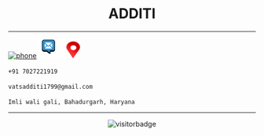 <h1 align="center">ADDITI </h1>

------------
<a href="https://wa.me/+7027221919?text=Hello+additi%2C"><img src="https://github.com/additivats01/tasks/blob/master/Images/whatsapp.gif" alt="phone" height="100" width="80"></a> 
<a href="vatsadditi1799@gmail.com"><img src="https://raw.githubusercontent.com/vibhu004/supportingfiles/main/mail.gif" alt="logo" height="40" width="40"></a> 
<a href="https://goo.gl/maps/WiXJxAVJt47DPuwR8"><img src="https://raw.githubusercontent.com/vibhu004/supportingfiles/main/map.gif" height="40" width="40"></a>

`+91 7027221919`

`vatsadditi1799@gmail.com`

`Imli wali gali, Bahadurgarh, Haryana`

------------

<p  align="center">
    <img src="https://visitor-badge.glitch.me/badge?page_id=vibhu004.vibhu004" alt="visitorbadge"/>
</p>

